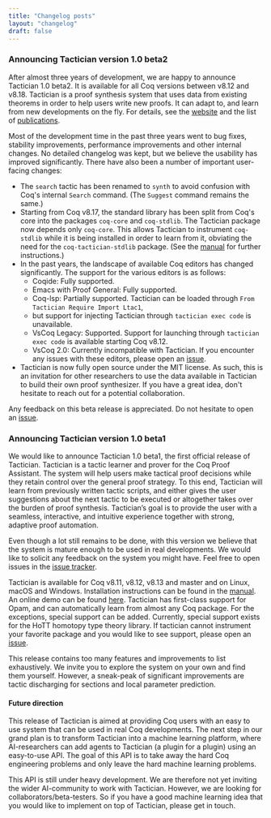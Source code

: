 ```yaml
---
title: "Changelog posts"
layout: "changelog"
draft: false
---
```


### Announcing Tactician version 1.0 beta2

After almost three years of development, we are happy to announce Tactician 1.0 beta2. It is available for all
Coq versions between v8.12 and v8.18. Tactician is a proof
synthesis system that uses data from existing theorems in order to help users write new proofs. It can adapt
to, and learn from new developments on the fly. For details, see the [website](https://coq-tactician.github.io)
and the list of [publications](https://coq-tactician.github.io/publications).

Most of the development time in the past three years went to bug fixes, stability improvements, performance
improvements and other internal changes. No detailed changelog was kept, but we believe the usability has
improved significantly. There have also been a number of important user-facing changes:

- The `search` tactic has been renamed to `synth` to avoid confusion with Coq's internal `Search` command.
  (The `Suggest` command remains the same.)
- Starting from Coq v8.17, the standard library has been split from Coq's core into the packages `coq-core`
  and `coq-stdlib`. The Tactician package now depends only `coq-core`. This allows Tactician to instrument
  `coq-stdlib` while it is being installed in order to learn from it, obviating the need for the
  `coq-tactician-stdlib` package. (See the [manual](https://coq-tactician.github.io/manual/) for further
  instructions.)
- In the past years, the landscape of available Coq editors has changed significantly. The support for the
  various editors is as follows:
  + Coqide: Fully supported.
  + Emacs with Proof General: Fully supported.
  + Coq-lsp: Partially supported. Tactician can be loaded through `From Tactician Require Import Ltac1`,
  + but support for injecting Tactician through `tactician exec code` is unavailable.
  + VsCoq Legacy: Supported. Support for launching through `tactician exec code` is available starting Coq
    v8.12.
  + VsCoq 2.0: Currently incompatible with Tactician.
  If you encounter any issues with these editors, please open an
  [issue](https://github.com/coq-tactician/coq-tactician/issues).
- Tactician is now fully open source under the MIT license. As such, this is an invitation for other researchers
  to use the data available in Tactician to build their own proof synthesizer. If you have a great idea,
  don't hesitate to reach out for a potential collaboration.

Any feedback on this beta release is appreciated. Do not hesitate to open an 
[issue](https://github.com/coq-tactician/coq-tactician/issues).

### Announcing Tactician version 1.0 beta1

We would like to announce Tactician 1.0 beta1, the first official release of Tactician.
Tactician is a tactic learner and prover for the Coq Proof Assistant.
The system will help users make tactical proof decisions while they retain control over the general proof
strategy. To this end, Tactician will learn from previously written tactic scripts, and either gives the user
suggestions about the next tactic to be executed or altogether takes over the burden of proof synthesis.
Tactician’s goal is to provide the user with a seamless, interactive, and intuitive experience together with
strong, adaptive proof automation.

Even though a lot still remains to be done,
with this version we believe that the system is mature enough to be used in real developments. We would like
to solicit any feedback on the system you might have. Feel free to open issues in the
[issue tracker](https://github.com/coq-tactician/coq-tactician/issues).

Tactician is available for Coq v8.11, v8.12, v8.13 and master and on Linux, macOS and Windows. Installation
instructions can be found in the [manual](/manual). An online demo can be found [here](/demo.html). Tactician has
first-class support for Opam, and can automatically learn from almost any Coq package. For the exceptions,
special support can be added. Currently, special support exists for the HoTT homotopy type theory library. If
tactician cannot instrument your favorite package and you would like to see support, please open an
[issue](https://github.com/coq-tactician/coq-tactician/issues).

This release contains too many features and improvements to list exhaustively. We invite you to explore the
system on your own and find them yourself. However, a sneak-peak of significant improvements are tactic
discharging for sections and local parameter prediction.

#### Future direction
This release of Tactician is aimed at providing Coq users with an easy to use system that can be used in real
Coq developments. The next step in our grand plan is to transform Tactician into a machine learning platform,
where AI-researchers can add agents to Tactician (a plugin for a plugin) using an easy-to-use API.
The goal of this API is to take away the hard Coq engineering problems and only leave the hard machine learning
problems.

This API is still under heavy development. We are therefore not yet inviting the wider AI-community to work
with Tactician. However, we are looking for collaborators/beta-testers. So if you have a good machine learning
idea that you would like to implement on top of Tactician, please get in touch.

